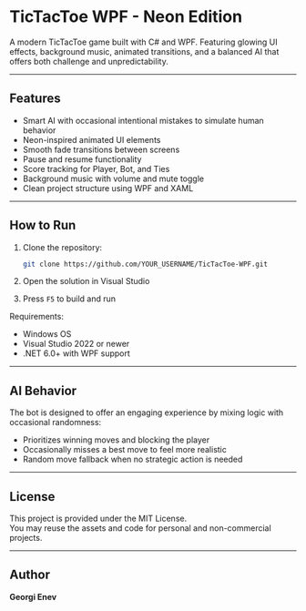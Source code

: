 # TicTacToe WPF - Neon Edition

A modern TicTacToe game built with C# and WPF. Featuring glowing UI effects, background music, animated transitions, and a balanced AI that offers both challenge and unpredictability.

---

## Features

- Smart AI with occasional intentional mistakes to simulate human behavior
- Neon-inspired animated UI elements
- Smooth fade transitions between screens
- Pause and resume functionality
- Score tracking for Player, Bot, and Ties
- Background music with volume and mute toggle
- Clean project structure using WPF and XAML

---

## How to Run

1. Clone the repository:
   ```bash
   git clone https://github.com/YOUR_USERNAME/TicTacToe-WPF.git
   ```

2. Open the solution in Visual Studio

3. Press `F5` to build and run

Requirements:
- Windows OS
- Visual Studio 2022 or newer
- .NET 6.0+ with WPF support

---

## AI Behavior

The bot is designed to offer an engaging experience by mixing logic with occasional randomness:

- Prioritizes winning moves and blocking the player
- Occasionally misses a best move to feel more realistic
- Random move fallback when no strategic action is needed

---

## License

This project is provided under the MIT License.  
You may reuse the assets and code for personal and non-commercial projects.

---

## Author

**Georgi Enev**  
